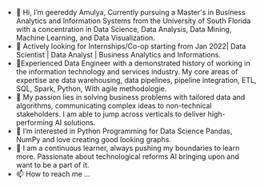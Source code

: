 - 👋 Hi, I’m geereddy Amulya, Currently pursuing a Master's in Business Analytics and Information Systems from the University of South Florida with a concentration in Data Science, Data Analysis, Data Mining, Machine Learning, and Data Visualization.
- 👀 Actively looking for Internships/Co-op starting from Jan 2022| Data Scientist | Data Analyst | Business Analytics and Informations.
- 💞️Experienced Data Engineer with a demonstrated history of working in the information technology and services industry. My core areas of expertise are data warehousing, data pipelines, pipeline integration, ETL, SQL, Spark, Python, With agile methodologie.
- 🌱 My passion lies in solving business problems with tailored data and algorithms, communicating complex ideas to non-technical stakeholders. I am able to jump across verticals      to deliver high-performing AI solutions.
-  👀 I’m interested in Python Programming for Data Science Pandas, NumPy and love creating good looking graphs.
- 💞️ I am a continuous learner, always pushing my boundaries to learn more. Passionate about technological reforms AI bringing upon and want to be a part of it.
- 📫 How to reach me ...

<!---
ageereddy/ageereddy is a ✨ special ✨ repository because its `README.md` (this file) appears on your GitHub profile.
You can click the Preview link to take a look at your changes.
--->
